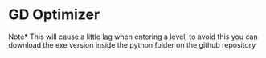 # GD Optimizer

Note* This will cause a little lag when entering a level, to avoid this you can download the exe version inside the python folder on the github repository